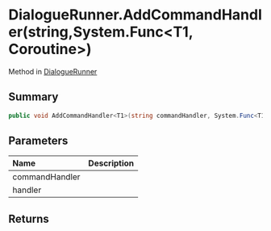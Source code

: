 # DialogueRunner.AddCommandHandler(string,System.Func<T1, Coroutine>)

Method in [DialogueRunner](/api/csharp/yarn.unity.dialoguerunner.md)

## Summary



```csharp
public void AddCommandHandler<T1>(string commandHandler, System.Func<T1, Coroutine> handler)
```

## Parameters

|Name|Description|
|:---|:---|
|commandHandler||
|handler||

## Returns



